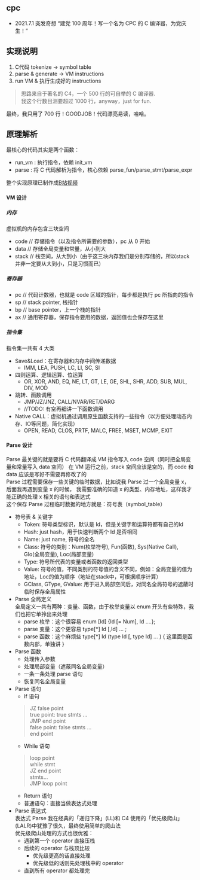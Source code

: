 ## cpc
- 2021.7.1 突发奇想 “建党 100 周年！写一个名为 CPC 的 C 编译器，为党庆生！”

## 实现说明
1. C代码 tokenize -> symbol table
2. parse & generate -> VM instructions
3. run VM & 执行生成好的 instructions

> 思路来自于著名的 C4，一个 500 行的可自举的 C 编译器.   
> 我这个行数目测要超过 1000 行，anyway，just for fun.

最终，我只用了 700 行！GOODJOB！代码漂亮易读，哈哈。

## 原理解析
最核心的代码其实是两个函数：
- run_vm : 执行指令，依赖 init_vm
- parse  : 将 C 代码解析为指令，核心依赖 parse_fun/parse_stmt/parse_expr  

整个实现原理已制作成[B站视频](https://www.bilibili.com/video/BV1Kf4y1V783/)

#### VM 设计
##### 内存
虚拟机的内存包含三块空间
 - code // 存储指令（以及指令所需要的参数），pc 从 0 开始
 - data // 存储全局变量和常量，从小到大
 - stack // 栈空间，从大到小（由于这三块内存我们是分别存储的，所以stack并非一定要从大到小，只是习惯而已）

##### 寄存器
 - pc // 代码计数器，也就是 code 区域的指针，每步都是执行 pc 所指向的指令
 - sp // stack pointer, 栈指针
 - bp // base pointer，上一个栈的指针
 - ax // 通用寄存器，保存指令要用的数据，返回值也会保存在这里

##### 指令集
指令集一共有 4 大类
 - Save&Load：在寄存器和内存中间传递数据
   - IMM, LEA, PUSH, LC, LI, SC, SI
 - 四则运算、逻辑运算、位运算
   - OR, XOR, AND, EQ, NE, LT, GT, LE, GE, SHL, SHR, ADD, SUB, MUL, DIV, MOD
 - 跳转、函数调用
   - JMP/JZ/JNZ, CALL/NVAR/RET/DARG
   - //TODO: 有空再细讲一下函数调用
 - Native CALL：虚拟机通过调用原生函数支持的一些指令（以方便处理动态内存、IO等问题，简化实现）
   - OPEN, READ, CLOS, PRTF, MALC, FREE, MSET, MCMP, EXIT

#### Parse 设计
Parse 最关键的就是要将 C 代码翻译成 VM 指令写入 code 空间（同时把全局变量和常量写入 data 空间） 
在 VM 运行之前，stack 空间应该是空的，而 code 和 data 应该是写好不需要再修改了的  
Parse 过程需要保存一些关键的临时数据，比如说我 Parse 过一个全局变量 x，后面我再遇到变量 x 的时候，
我需要准确的知道 x 的类型、内存地址，这样我才能正确的处理 x 相关的语句和表达式  
这个保存 Parse 过程临时数据的地方就是：符号表（symbol_table）
- 符号表 & 关键字
  - Token: 符号类型标识，默认是 Id，但是关键字和运算符都有自己的Id
  - Hash: just hash，用于快速判断两个 Id 是否相同
  - Name: just name, 符号的全名
  - Class: 符号的类别：Num(枚举符号), Fun(函数), Sys(Native Call), Glo(全局变量), Loc(局部变量)
  - Type: 符号所代表的变量或者函数的返回类型
  - Value: 符号的值，不同类别的符号值的含义不同，例如：全局变量的值为地址，Loc的值为顺序（地址在stack中，可根据顺序计算）
  - GClass, GType, GValue: 用于进入局部空间后，对同名全局符号的遮蔽时临时保存全局属性
- Parse 全局定义  
全局定义一共有两种：变量、函数，由于枚举变量以 enum 开头有些特殊，我们也把它单拎出来处理
  - parse 枚举：这个很容易 enum [Id] {Id [= Num], Id ....};
  - parse 变量：这个更容易 type[\*] Id [,Id] ... ;
  - parse 函数：这个麻烦些 type[\*] Id (type Id [, type Id] ... ) { 这里面是函数内部，单独讲 } 
- Parse 函数
  - 处理传入参数
  - 处理局部变量（遮蔽同名全局变量）
  - 一条一条处理 parse 语句
  - 恢复同名全局变量
- Parse 语句
  - If 语句
  > JZ false point  
  > true point: true stmts ...  
  > JMP end point  
  > false point: false stmts ...  
  > end point  
  - While 语句
  > loop point  
  > while stmt  
  > JZ end point  
  > stmts...  
  > JMP loop point  
  - Return 语句
  - 普通语句：直接当做表达式处理
- Parse 表达式  
表达式 Parse 我在经典的「递归下降」(LL)和 C4 使用的「优先级爬山」(LALR)中犹豫了很久，最终使用简单的爬山法  
优先级爬山处理的方式也很优雅：
  - 遇到第一个 operator 直接压栈
  - 后续的 operator 与栈顶比较
    - 优先级更高的话直接处理
    - 优先级低的话则先处理栈中的 operator
  - 直到所有 operator 都处理完
